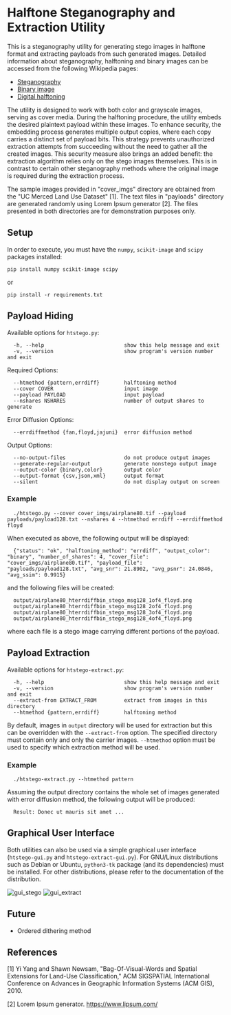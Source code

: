 # Halftone Steganography and Extraction Utility
This is a steganography utility for generating stego images in halftone format and extracting payloads from such generated images. Detailed information about steganography, halftoning and binary images can be accessed from the following Wikipedia pages:

- [Steganography](https://en.wikipedia.org/wiki/Steganography)
- [Binary image](https://en.wikipedia.org/wiki/Binary_image)
- [Digital halftoning](https://en.wikipedia.org/wiki/Halftone#Digital_halftoning)

The utility is designed to work with both color and grayscale images, serving as cover media. During the halftoning procedure, the utility embeds the desired plaintext payload within these images. To enhance security, the embedding process generates multiple output copies, where each copy carries a distinct set of payload bits. This strategy prevents unauthorized extraction attempts from succeeding without the need to gather all the created images. This security measure also brings an added benefit: the extraction algorithm relies only on the stego images themselves. This is in contrast to certain other steganography methods where the original image is required during the extraction process.

The sample images provided in "cover_imgs" directory are obtained from the "UC Merced Land Use Dataset" [1]. The text files in "payloads" directory are generated randomly using Lorem Ipsum generator [2]. The files presented in both directories are for demonstration purposes only.

## Setup
In order to execute, you must have the `numpy`, `scikit-image` and `scipy` packages installed:

    pip install numpy scikit-image scipy

or

    pip install -r requirements.txt

## Payload Hiding
Available options for `htstego.py`:

      -h, --help                          show this help message and exit
      -v, --version                       show program's version number and exit

Required Options:

      --htmethod {pattern,errdiff}        halftoning method
      --cover COVER                       input image
      --payload PAYLOAD                   input payload
      --nshares NSHARES                   number of output shares to generate

Error Diffusion Options:

      --errdiffmethod {fan,floyd,jajuni}  error diffusion method

Output Options:

      --no-output-files                   do not produce output images
      --generate-regular-output           generate nonstego output image
      --output-color {binary,color}       output color
      --output-format {csv,json,xml}      output format
      --silent                            do not display output on screen

### Example

      ./htstego.py --cover cover_imgs/airplane80.tif --payload payloads/payload128.txt --nshares 4 --htmethod errdiff --errdiffmethod floyd

When executed as above, the following output will be displayed:

      {"status": "ok", "halftoning_method": "errdiff", "output_color": "binary", "number_of_shares": 4, "cover_file": "cover_imgs/airplane80.tif", "payload_file": "payloads/payload128.txt", "avg_snr": 21.8902, "avg_psnr": 24.0846, "avg_ssim": 0.9915}

and the following files will be created:

      output/airplane80_hterrdiffbin_stego_msg128_1of4_floyd.png
      output/airplane80_hterrdiffbin_stego_msg128_2of4_floyd.png
      output/airplane80_hterrdiffbin_stego_msg128_3of4_floyd.png
      output/airplane80_hterrdiffbin_stego_msg128_4of4_floyd.png

where each file is a stego image carrying different portions of the payload.

## Payload Extraction
Available options for `htstego-extract.py`:

      -h, --help                          show this help message and exit
      -v, --version                       show program's version number and exit
      --extract-from EXTRACT_FROM         extract from images in this directory
      --htmethod {pattern,errdiff}        halftoning method

By default, images in `output` directory will be used for extraction but this can be overridden with the `--extract-from` option. The specified directory must contain only and only the carrier images. `--htmethod` option must be used to specify which extraction method will be used.

### Example

      ./htstego-extract.py --htmethod pattern

Assuming the output directory contains the whole set of images generated with error diffusion method, the following output will be produced:

      Result: Donec ut mauris sit amet ...

## Graphical User Interface

Both utilities can also be used via a simple graphical user interface (`htstego-gui.py` and `htstego-extract-gui.py`). For GNU/Linux distributions such as Debian or Ubuntu, `python3-tk` package (and its dependencies) must be installed. For other distributions, please refer to the documentation of the distribution.

![gui_stego](https://github.com/efeciftci/libhtstego/assets/3438150/d9cb1b55-d2b6-49d5-8cdc-cb17721e9000)
![gui_extract](https://github.com/efeciftci/libhtstego/assets/3438150/67932b48-da5b-4680-bf50-96108589b4a5)


## Future

- Ordered dithering method

## References
[1] Yi Yang and Shawn Newsam, "Bag-Of-Visual-Words and Spatial Extensions for Land-Use Classification," ACM SIGSPATIAL International Conference on Advances in Geographic Information Systems (ACM GIS), 2010.

[2] Lorem Ipsum generator. https://www.lipsum.com/

